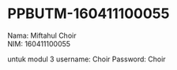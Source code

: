 # PPBUTM-160411100055
Nama: Miftahul Choir <br>
NIM: 160411100055

untuk modul 3
username: Choir
Password: Choir

